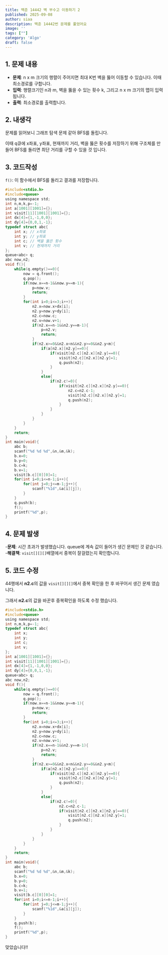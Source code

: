 ```yaml
---
title: 백준 14442 벽 부수고 이동하기 2
published: 2025-09-08
author: siaa
description: 백준 14442번 문제를 풀었어요
image: ''
tags: [""]
category: 'Algo'
draft: false
---
```

## 1. 문제 내용
   - **문제**: n x m 크기의 행렬이 주어지면 최대 K번 벽을 뚫어 이동할 수 있습니다. 이때 최소경로를 구합니다.
   - **입력**: 행렬크기인 n과 m, 벽을 뚫을 수 있는 횟수 k, 그리고 n x m 크기의 맵이 입력 됩니다.
   - **출력**: 최소경로를 출력합니다.

## 2. 내생각
   문제를 읽어보니 그래프 탐색 문제 같아 BFS를 돌립니다.
   
   이때 q큐에 x좌표, y좌표, 현재까지 거리, 벽을 뚫은 횟수를 저장하기 위해 구조체를 만들어 BFS를 돌리면 최단 거리를 구할 수 있을 것 입니다.

## 3. 코드작성
   `f()`: 이 함수에서 BFS를 돌리고 결과를 저장합니다.
```C
#include<stdio.h>
#include<queue>
using namespace std;
int n,m,k,p=-1;
int a[1001][1001]={};
int visit[11][1001][1001]={};
int dx[4]={1,-1,0,0};
int dy[4]={0,0,1,-1};
typedef struct abc{
	int x; // x좌표
	int y; // y좌표
	int c; // 벽을 뚫은 횟수
	int v; // 현재까지 거리
};
queue<abc> q;
abc now,n2;
void f(){
	while(q.empty()==0){
		now = q.front();
		q.pop();
		if(now.x==n-1&&now.y==m-1){
			p=now.v;
			return;
		}
		for(int i=0;i<=3;i++){
			n2.x=now.x+dx[i];
			n2.y=now.y+dy[i];
			n2.c=now.c;
			n2.v=now.v+1;
			if(n2.x==n-1&&n2.y==m-1){
				p=n2.v;
				return;
			}
			if(n2.x>=0&&n2.x<n&&n2.y>=0&&n2.y<m){
				if(a[n2.x][n2.y]==0){
					if(visit[n2.c][n2.x][n2.y]==0){
						visit[n2.c][n2.x][n2.y]=1;
						q.push(n2);
					}
				}
				else{
					if(n2.c!=0){
						if(visit[n2.c][n2.x][n2.y]==0){
                            n2.c=n2.c-1;
							visit[n2.c][n2.x][n2.y]=1;
							q.push(n2);
						}
					}
				}
			}
		}
	}
	return;
}
int main(void){
	abc b;
	scanf("%d %d %d",&n,&m,&k);
	b.x=0;
	b.y=0;
	b.c=k;
	b.v=1;
	visit[b.c][0][0]=1;
	for(int i=0;i<=n-1;i++){
		for(int j=0;j<=m-1;j++){
			scanf("%1d",&a[i][j]);
		}
	}
	q.push(b);
	f();
	printf("%d",p);
}
```

## 4. 문제 발생
   -**문제**: 시간 초과가 발생했습니다. queue에 계속 값이 들어가 생긴 문제인 것 같습니다.
   -**해결책**: `visit[][][]`배열에서 중복이 잘걸렸는지 확인합니다.

## 5. 코드 수정
   44행에서 **n2.c**의 값을 `visit[][][]`에서 중복 확인을 한 후 바꾸어서 생긴 문제 였습니다.

   그래서 **n2.c**의 값을 바꾼후 중복확인을 하도록 수정 했습니다.
```c
#include<stdio.h>
#include<queue>
using namespace std;
int n,m,k,p=-1;
typedef struct abc{
	int x;
	int y;
	int c;
	int v;
};
int a[1001][1001]={};
int visit[11][1001][1001]={};
int dx[4]={1,-1,0,0};
int dy[4]={0,0,1,-1};
queue<abc> q;
abc now,n2;
void f(){
	while(q.empty()==0){
		now = q.front();
		q.pop();
		if(now.x==n-1&&now.y==m-1){
			p=now.v;
			return;
		}
		for(int i=0;i<=3;i++){
			n2.x=now.x+dx[i];
			n2.y=now.y+dy[i];
			n2.c=now.c;
			n2.v=now.v+1;
			if(n2.x==n-1&&n2.y==m-1){
				p=n2.v;
				return;
			}
			if(n2.x>=0&&n2.x<n&&n2.y>=0&&n2.y<m){
				if(a[n2.x][n2.y]==0){
					if(visit[n2.c][n2.x][n2.y]==0){
						visit[n2.c][n2.x][n2.y]=1;
						q.push(n2);
					}
				}
				else{
					if(n2.c!=0){
						n2.c=n2.c-1;
						if(visit[n2.c][n2.x][n2.y]==0){
							visit[n2.c][n2.x][n2.y]=1;
							q.push(n2);
						}
					}
				}
			}
		}
	}
	return;
}
int main(void){
	abc b;
	scanf("%d %d %d",&n,&m,&k);
	b.x=0;
	b.y=0;
	b.c=k;
	b.v=1;
	visit[b.c][0][0]=1;
	for(int i=0;i<=n-1;i++){
		for(int j=0;j<=m-1;j++){
			scanf("%1d",&a[i][j]);
		}
	}
	q.push(b);
	f();
	printf("%d",p);
}
```
   맞았습니다!!